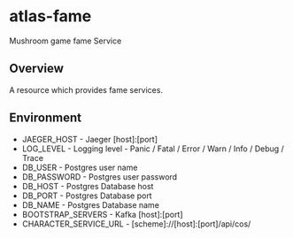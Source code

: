 # atlas-fame
Mushroom game fame Service

## Overview

A resource which provides fame services.

## Environment

- JAEGER_HOST - Jaeger [host]:[port]
- LOG_LEVEL - Logging level - Panic / Fatal / Error / Warn / Info / Debug / Trace
- DB_USER - Postgres user name
- DB_PASSWORD - Postgres user password
- DB_HOST - Postgres Database host
- DB_PORT - Postgres Database port
- DB_NAME - Postgres Database name
- BOOTSTRAP_SERVERS - Kafka [host]:[port]
- CHARACTER_SERVICE_URL - [scheme]://[host]:[port]/api/cos/
